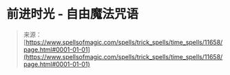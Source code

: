 <!--yml

类别：未分类

日期：2024-06-12 18:49:03

-->

# 前进时光 - 自由魔法咒语

> 来源：[https://www.spellsofmagic.com/spells/trick_spells/time_spells/11658/page.html#0001-01-01](https://www.spellsofmagic.com/spells/trick_spells/time_spells/11658/page.html#0001-01-01)
